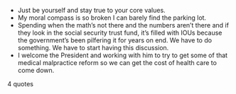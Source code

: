  - Just be yourself and stay true to your core values.
 - My moral compass is so broken I can barely find the parking lot.
 - Spending when the math’s not there and the numbers aren’t there and if they look in the social security trust fund, it’s filled with IOUs because the government’s been pilfering it for years on end. We have to do something. We have to start having this discussion.
 - I welcome the President and working with him to try to get some of that medical malpractice reform so we can get the cost of health care to come down.

4 quotes